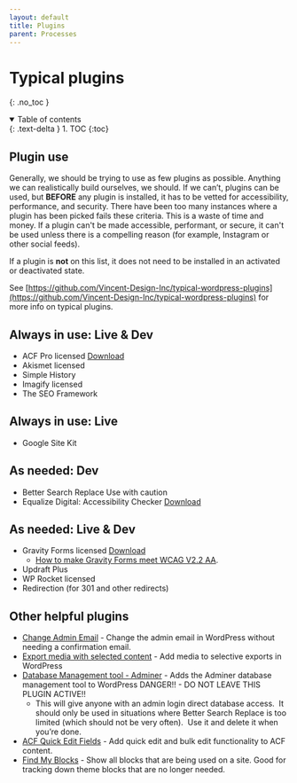 ```yaml
---
layout: default
title: Plugins
parent: Processes
---
```


# Typical plugins

{: .no_toc }

<details open markdown="block">
  <summary>
    Table of contents
  </summary>
  {: .text-delta }
1. TOC
{:toc}
</details>

## Plugin use

Generally, we should be trying to use as few plugins as possible.  Anything we can realistically build ourselves, we should.  If we can’t, plugins can be used, but **BEFORE** any plugin is installed, it has to be vetted for accessibility, performance, and security.  There have been too many instances where a plugin has been picked fails these criteria.  This is a waste of time and money.  If a plugin can't be made accessible, performant, or secure, it can't be used unless there is a compelling reason (for example, Instagram or other social feeds).

If a plugin is **not** on this list, it does not need to be installed in an activated or deactivated state.

See [https://github.com/Vincent-Design-Inc/typical-wordpress-plugins](https://github.com/Vincent-Design-Inc/typical-wordpress-plugins) for more info on typical plugins.

## Always in use: Live & Dev

* ACF Pro <span class="label label-purple">licensed</span> [Download](/files/advanced-custom-fields-pro.zip)
* Akismet <span class="label label-purple">licensed</span>
* Simple History
* Imagify <span class="label label-purple">licensed</span>
* The SEO Framework

## Always in use: Live

* Google Site Kit

## As needed: Dev

* Better Search Replace <span class="label label-red">Use with caution</span>
* Equalize Digital: Accessibility Checker [Download](/files/accessibility-checker-pro-1.8.1.zip)

## As needed: Live & Dev

* Gravity Forms <span class="label label-purple">licensed</span> [Download](/files/gravity-forms.zip)
  * [How to make Gravity Forms meet WCAG V2.2 AA](/docs/processes/gravity-forms).
* Updraft Plus
* WP Rocket <span class="label label-purple">licensed</span>
* Redirection (for 301 and other redirects)

## Other helpful plugins

* [Change Admin Email](https://wordpress.org/plugins/change-admin-email-setting-without-outbound-email/) - Change the admin email in WordPress without needing a confirmation email.
* [Export media with selected content](https://wordpress.org/plugins/export-media-with-selected-content/) - Add media to selective exports in WordPress
* [Database Management tool - Adminer](https://wordpress.org/plugins/pexlechris-adminer/) - Adds the Adminer database management tool to WordPress <span class="label label-red">DANGER!! - DO NOT LEAVE THIS PLUGIN ACTIVE!!</span>
  * This will give anyone with an admin login direct database access.  It should only be used in situations where Better Search Replace is too limited (which should not be very often).  Use it and delete it when you’re done.
* [ACF Quick Edit Fields](https://wordpress.org/plugins/acf-quickedit-fields/) - Add quick edit and bulk edit functionality to ACF content.
* [Find My Blocks](https://wordpress.org/plugins/find-my-blocks/) - Show all blocks that are being used on a site.  Good for tracking down theme blocks that are no longer needed.

